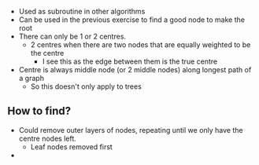 - Used as subroutine in other algorithms
- Can be used in the previous exercise to find a good node to make the root
- There can only be 1 or 2 centres. 
	- 2 centres when there are two nodes that are equally weighted to be the centre
		- I see this as the edge between them is the true centre
- Centre is always middle node (or 2 middle nodes) along longest path of a graph
	- So this doesn't only apply to trees

## How to find?
- Could remove outer layers of nodes, repeating until we only have the centre nodes left.
	- Leaf nodes removed first
- 